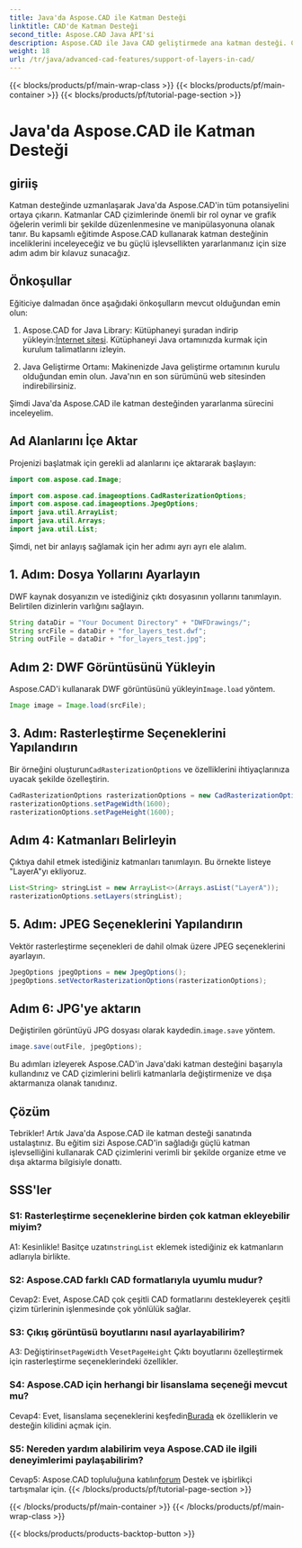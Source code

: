 ```yaml
---
title: Java'da Aspose.CAD ile Katman Desteği
linktitle: CAD'de Katman Desteği
second_title: Aspose.CAD Java API'si
description: Aspose.CAD ile Java CAD geliştirmede ana katman desteği. Çizimleri zahmetsizce düzenleyin ve dışa aktarın.
weight: 18
url: /tr/java/advanced-cad-features/support-of-layers-in-cad/
---
```


{{< blocks/products/pf/main-wrap-class >}}
{{< blocks/products/pf/main-container >}}
{{< blocks/products/pf/tutorial-page-section >}}

# Java'da Aspose.CAD ile Katman Desteği

## giriiş

Katman desteğinde uzmanlaşarak Java'da Aspose.CAD'in tüm potansiyelini ortaya çıkarın. Katmanlar CAD çizimlerinde önemli bir rol oynar ve grafik öğelerin verimli bir şekilde düzenlenmesine ve manipülasyonuna olanak tanır. Bu kapsamlı eğitimde Aspose.CAD kullanarak katman desteğinin inceliklerini inceleyeceğiz ve bu güçlü işlevsellikten yararlanmanız için size adım adım bir kılavuz sunacağız.

## Önkoşullar

Eğiticiye dalmadan önce aşağıdaki önkoşulların mevcut olduğundan emin olun:

1.  Aspose.CAD for Java Library: Kütüphaneyi şuradan indirip yükleyin:[İnternet sitesi](https://releases.aspose.com/cad/java/). Kütüphaneyi Java ortamınızda kurmak için kurulum talimatlarını izleyin.

2. Java Geliştirme Ortamı: Makinenizde Java geliştirme ortamının kurulu olduğundan emin olun. Java'nın en son sürümünü web sitesinden indirebilirsiniz.

Şimdi Java'da Aspose.CAD ile katman desteğinden yararlanma sürecini inceleyelim.

## Ad Alanlarını İçe Aktar

Projenizi başlatmak için gerekli ad alanlarını içe aktararak başlayın:

```java
import com.aspose.cad.Image;

import com.aspose.cad.imageoptions.CadRasterizationOptions;
import com.aspose.cad.imageoptions.JpegOptions;
import java.util.ArrayList;
import java.util.Arrays;
import java.util.List;
```

Şimdi, net bir anlayış sağlamak için her adımı ayrı ayrı ele alalım.

## 1. Adım: Dosya Yollarını Ayarlayın

DWF kaynak dosyanızın ve istediğiniz çıktı dosyasının yollarını tanımlayın. Belirtilen dizinlerin varlığını sağlayın.

```java
String dataDir = "Your Document Directory" + "DWFDrawings/";
String srcFile = dataDir + "for_layers_test.dwf";
String outFile = dataDir + "for_layers_test.jpg";
```

## Adım 2: DWF Görüntüsünü Yükleyin

 Aspose.CAD'i kullanarak DWF görüntüsünü yükleyin`Image.load` yöntem.

```java
Image image = Image.load(srcFile);
```

## 3. Adım: Rasterleştirme Seçeneklerini Yapılandırın

 Bir örneğini oluşturun`CadRasterizationOptions` ve özelliklerini ihtiyaçlarınıza uyacak şekilde özelleştirin.

```java
CadRasterizationOptions rasterizationOptions = new CadRasterizationOptions();
rasterizationOptions.setPageWidth(1600);
rasterizationOptions.setPageHeight(1600);
```

## Adım 4: Katmanları Belirleyin

Çıktıya dahil etmek istediğiniz katmanları tanımlayın. Bu örnekte listeye "LayerA"yı ekliyoruz.

```java
List<String> stringList = new ArrayList<>(Arrays.asList("LayerA"));
rasterizationOptions.setLayers(stringList);
```

## 5. Adım: JPEG Seçeneklerini Yapılandırın

Vektör rasterleştirme seçenekleri de dahil olmak üzere JPEG seçeneklerini ayarlayın.

```java
JpegOptions jpegOptions = new JpegOptions();
jpegOptions.setVectorRasterizationOptions(rasterizationOptions);
```

## Adım 6: JPG'ye aktarın

 Değiştirilen görüntüyü JPG dosyası olarak kaydedin.`image.save` yöntem.

```java
image.save(outFile, jpegOptions);
```

Bu adımları izleyerek Aspose.CAD'in Java'daki katman desteğini başarıyla kullandınız ve CAD çizimlerini belirli katmanlarla değiştirmenize ve dışa aktarmanıza olanak tanıdınız.

## Çözüm

Tebrikler! Artık Java'da Aspose.CAD ile katman desteği sanatında ustalaştınız. Bu eğitim sizi Aspose.CAD'in sağladığı güçlü katman işlevselliğini kullanarak CAD çizimlerini verimli bir şekilde organize etme ve dışa aktarma bilgisiyle donattı.

## SSS'ler

### S1: Rasterleştirme seçeneklerine birden çok katman ekleyebilir miyim?

 A1: Kesinlikle! Basitçe uzatın`stringList` eklemek istediğiniz ek katmanların adlarıyla birlikte.

### S2: Aspose.CAD farklı CAD formatlarıyla uyumlu mudur?

Cevap2: Evet, Aspose.CAD çok çeşitli CAD formatlarını destekleyerek çeşitli çizim türlerinin işlenmesinde çok yönlülük sağlar.

### S3: Çıkış görüntüsü boyutlarını nasıl ayarlayabilirim?

 A3: Değiştirin`setPageWidth` Ve`setPageHeight` Çıktı boyutlarını özelleştirmek için rasterleştirme seçeneklerindeki özellikler.

### S4: Aspose.CAD için herhangi bir lisanslama seçeneği mevcut mu?

 Cevap4: Evet, lisanslama seçeneklerini keşfedin[Burada](https://purchase.aspose.com/buy) ek özelliklerin ve desteğin kilidini açmak için.

### S5: Nereden yardım alabilirim veya Aspose.CAD ile ilgili deneyimlerimi paylaşabilirim?

Cevap5: Aspose.CAD topluluğuna katılın[forum](https://forum.aspose.com/c/cad/19) Destek ve işbirlikçi tartışmalar için.
{{< /blocks/products/pf/tutorial-page-section >}}

{{< /blocks/products/pf/main-container >}}
{{< /blocks/products/pf/main-wrap-class >}}

{{< blocks/products/products-backtop-button >}}
